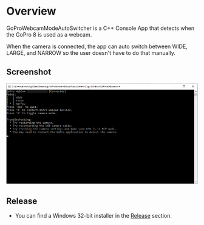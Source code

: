 # Overview

GoProWebcamModeAutoSwitcher is a C++ Console App that detects when the GoPro 8 is used as a webcam.

When the camera is connected, the app can auto switch between WIDE, LARGE, and NARROW so the user doesn't have to do that manually.

## Screenshot

![image_1](images/image_1.png)

## Release

* You can find a Windows 32-bit installer in the [Release](https://github.com/tgraupmann/Cpp_WindowsGoProWebcam/releases/tag/1.0) section.
